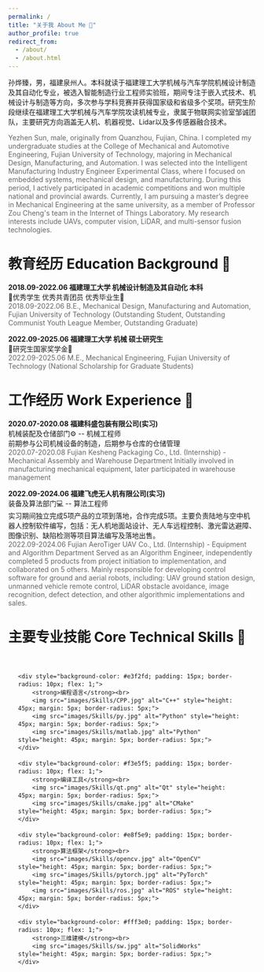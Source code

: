 ```yaml
---
permalink: /
title: "关于我 About Me 🧐"
author_profile: true
redirect_from: 
  - /about/
  - /about.html
---
```

孙烨臻，男，福建泉州人。本科就读于福建理工大学机械与汽车学院机械设计制造及其自动化专业，被选入智能制造行业工程师实验班，期间专注于嵌入式技术、机械设计与制造等方向，多次参与学科竞赛并获得国家级和省级多个奖项。研究生阶段继续在福建理工大学机械与汽车学院攻读机械专业，隶属于物联网实验室邹诚团队，主要研究方向涵盖无人机、机器视觉、Lidar以及多传感器融合技术。

<span style="color: #666666">
Yezhen Sun, male, originally from Quanzhou, Fujian, China. I completed my undergraduate studies at the College of Mechanical and Automotive Engineering, Fujian University of Technology, majoring in Mechanical Design, Manufacturing, and Automation. I was selected into the Intelligent Manufacturing Industry Engineer Experimental Class, where I focused on embedded systems, mechanical design, and manufacturing. During this period, I actively participated in academic competitions and won multiple national and provincial awards. Currently, I am pursuing a master’s degree in Mechanical Engineering at the same university, as a member of Professor Zou Cheng's team in the Internet of Things Laboratory. My research interests include UAVs, computer vision, LiDAR, and multi-sensor fusion technologies.
</span>

教育经历 Education Background 🏫
======
**2018.09-2022.06 福建理工大学 机械设计制造及其自动化 本科**<br>🤩优秀学生 优秀共青团员 优秀毕业生🤩<br>
<span style="color: #666666">
2018.09-2022.06 B.E., Mechanical Design, Manufacturing and Automation, Fujian University of Technology (Outstanding Student, Outstanding Communist Youth League Member, Outstanding Graduate)
</span>

**2022.09-2025.06 福建理工大学 机械 硕士研究生** <br>🤩研究生国家奖学金🤩<br>
<span style="color: #666666">
2022.09-2025.06 M.E., Mechanical Engineering, Fujian University of Technology (National Scholarship for Graduate Students)
</span>

工作经历 Work Experience 🏢
======
**2020.07-2020.08 福建科盛包装有限公司(实习)**<br>
机械装配及仓储部门⚙️ -- 机械工程师<br>
前期参与公司机械设备的制造，后期参与仓库的仓储管理<br>
<span style="color: #666666">
2020.07-2020.08 Fujian Kesheng Packaging Co., Ltd. (Internship) - Mechanical Assembly and Warehouse Department
Initially involved in manufacturing mechanical equipment, later participated in warehouse management
</span>

**2022.09-2024.06 福建飞虎无人机有限公司(实习)** <br>
装备及算法部门💻 -- 算法工程师<br>
实习期间独立完成5项产品的立项到落地，合作完成5项。主要负责陆地与空中机器人控制软件编写，包括：无人机地面站设计、无人车远程控制、激光雷达避障、图像识别、缺陷检测等项目算法编写及落地出售。<br>
<span style="color: #666666">
2022.09-2024.06 Fujian AeroTiger UAV Co., Ltd. (Internship) - Equipment and Algorithm Department
Served as an Algorithm Engineer, independently completed 5 products from project initiation to implementation, and collaborated on 5 others. Mainly responsible for developing control software for ground and aerial robots, including: UAV ground station design, unmanned vehicle remote control, LiDAR obstacle avoidance, image recognition, defect detection, and other algorithmic implementations and sales.
</span>

主要专业技能 Core Technical Skills 🤖 
======
<div style="display: flex; flex-wrap: wrap; gap: 20px; padding: 20px;">
    
    <div style="background-color: #e3f2fd; padding: 15px; border-radius: 10px; flex: 1;">
        <strong>编程语言</strong><br>
        <img src="images/Skills/CPP.jpg" alt="C++" style="height: 45px; margin: 5px; border-radius: 5px;">
        <img src="images/Skills/py.jpg" alt="Python" style="height: 45px; margin: 5px; border-radius: 5px;">
        <img src="images/Skills/matlab.jpg" alt="Python" style="height: 45px; margin: 5px; border-radius: 5px;">
    </div>

    <div style="background-color: #f3e5f5; padding: 15px; border-radius: 10px; flex: 1;">
        <strong>编译工具</strong><br>
        <img src="images/Skills/qt.png" alt="Qt" style="height: 45px; margin: 5px; border-radius: 5px;">
        <img src="images/Skills/cmake.jpg" alt="CMake" style="height: 45px; margin: 5px; border-radius: 5px;">
    </div>

    <div style="background-color: #e8f5e9; padding: 15px; border-radius: 10px; flex: 1;">
        <strong>算法框架</strong><br>
        <img src="images/Skills/opencv.jpg" alt="OpenCV" style="height: 45px; margin: 5px; border-radius: 5px;">
        <img src="images/Skills/pytorch.jpg" alt="PyTorch" style="height: 45px; margin: 5px; border-radius: 5px;">
        <img src="images/Skills/ros.jpg" alt="ROS" style="height: 45px; margin: 5px; border-radius: 5px;">
    </div>

    <div style="background-color: #fff3e0; padding: 15px; border-radius: 10px; flex: 1;">
        <strong>三维建模</strong><br>
        <img src="images/Skills/sw.jpg" alt="SolidWorks" style="height: 45px; margin: 5px; border-radius: 5px;">
    </div>

</div>